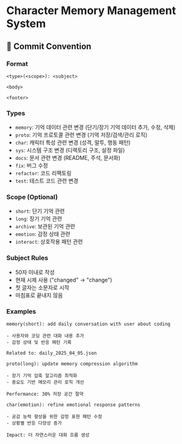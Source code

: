 # Character Memory Management System

## 🎯 Commit Convention

### Format
```
<type>(<scope>): <subject>

<body>

<footer>
```

### Types
- `memory`: 기억 데이터 관련 변경 (단기/장기 기억 데이터 추가, 수정, 삭제)
- `proto`: 기억 프로토콜 관련 변경 (기억 저장/검색/관리 로직)
- `char`: 캐릭터 특성 관련 변경 (성격, 말투, 행동 패턴)
- `sys`: 시스템 구조 변경 (디렉토리 구조, 설정 파일)
- `docs`: 문서 관련 변경 (README, 주석, 문서화)
- `fix`: 버그 수정
- `refactor`: 코드 리팩토링
- `test`: 테스트 코드 관련 변경

### Scope (Optional)
- `short`: 단기 기억 관련
- `long`: 장기 기억 관련
- `archive`: 보관된 기억 관련
- `emotion`: 감정 상태 관련
- `interact`: 상호작용 패턴 관련

### Subject Rules
- 50자 이내로 작성
- 현재 시제 사용 ("changed" → "change")
- 첫 글자는 소문자로 시작
- 마침표로 끝내지 않음

### Examples
```
memory(short): add daily conversation with user about coding

- 사용자와 코딩 관련 대화 내용 추가
- 감정 상태 및 반응 패턴 기록

Related to: daily_2025_04_05.json
```

```
proto(long): update memory compression algorithm

- 장기 기억 압축 알고리즘 최적화
- 중요도 기반 메모리 관리 로직 개선

Performance: 30% 저장 공간 절약
```

```
char(emotion): refine emotional response patterns

- 공감 능력 향상을 위한 감정 표현 패턴 수정
- 상황별 반응 다양성 증가

Impact: 더 자연스러운 대화 흐름 생성
```